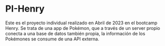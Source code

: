 # PI-Henry
Este es el proyecto individual realizado en Abril de 2023 en el bootcamp Henry. Se trata de una app de Pokémon, que a través de un server propio conecta a una base de datos también propia, la información de los Pokémones se consume de una API externa. 
